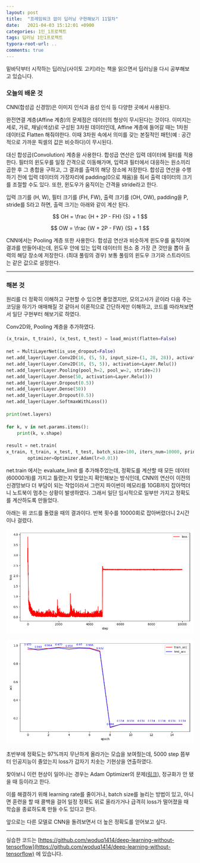 ```yaml
---
layout: post
title:  "프레임워크 없이 딥러닝 구현해보기 11일차"
date:   2021-04-03 15:12:01 +0900
categories: 1인_1프로젝트
tags: 딥러닝 1인1프로젝트
typora-root-url: ..
comments: true
---
```


밑바닥부터 시작하는 딥러닝(사이토 고키)라는 책을 읽으면서 딥러닝을 다시 공부해보고 있습니다. 



### 오늘의 배운 것

CNN(합성곱 신경망)은 이미지 인식과 음성 인식 등 다양한 곳에서 사용된다. 

완전연결 계층(Affine 계층)의 문제점은 데이터의 형상이 무시된다는 것이다. 이미지는 세로, 가로, 채널(색상)로 구성된 3차원 데이터인데, Affine 계층에 들어갈 때는 1차원 데이터로 Flatten 해줘야한다. 이때 3차원 속에서 의미를 갖는 본질적인 패턴(예 : 공간적으로 가까운 픽셀의 값은 비슷하다)이 무시된다. 

대신 합성곱(Convolution) 계층을 사용한다. 합성곱 연산은 입력 데이터에 필터를 적용한다. 필터의 윈도우를 일정 간격으로 이동해가며, 입력과 필터에서 대응하는 원소끼리 곱한 후 그 총합을 구하고, 그 결과를 출력의 해당 장소에 저장한다. 합성곱 연산을 수행하기 전에 입력 데이터의 가장자리에 padding(0으로 채움)을 줘서 출력 데이터의 크기를 조절할 수도 있다. 또한, 윈도우가 움직이는 간격을 stride라고 한다. 

입력 크기를 (H, W), 필터 크기를 (FH, FW), 출력 크기를 (OH, OW), padding을 P, stride를 S라고 하면, 출력 크기는 아래와 같이 계산 된다.


$$
OH = \frac {H + 2P - FH} {S} + 1
$$

$$
OW = \frac {W + 2P - FW} {S} + 1
$$

CNN에서는 Pooling 계층 또한 사용한다. 합성곱 연산과 비슷하게 윈도우를 움직이며 결과를 만들어내는데, 윈도우 안에 있는 입력 데이터의 원소 중 가장 큰 것만을 뽑아 출력의 해당 장소에 저장한다. (최대 풀링의 경우) 보통 풀링의 윈도우 크기와 스트라이드는 같은 값으로 설정한다. 



------

### 해본 것

원리를 더 정확히 이해하고 구현할 수 있으면 좋았겠지만, 모의고사가 곧이라 다음 주는 코딩을 하기가 애매해질 것 같아서 이론적으로 간단하게만 이해하고, 코드를 따라쳐보면서 일단 구현부터 해보기로 하였다.  



Conv2D와, Pooling 계층을 추가하였다. 

```python
(x_train, t_train), (x_test, t_test) = load_mnist(flatten=False)

net = MultiLayerNet(is_use_dropout=False)
net.add_layer(Layer.Conv2D(16, (5, 5), input_size=(1, 28, 28)), activation=Layer.Relu())
net.add_layer(Layer.Conv2D(16, (5, 5)), activation=Layer.Relu())
net.add_layer(Layer.Pooling(pool_h=2, pool_w=2, stride=2))
net.add_layer(Layer.Dense(50, activation=Layer.Relu()))
net.add_layer(Layer.Dropout(0.5))
net.add_layer(Layer.Dense(50))
net.add_layer(Layer.Dropout(0.5))
net.add_layer(Layer.SoftmaxWithLoss())

print(net.layers)

for k, v in net.params.items():
	print(k, v.shape)

result = net.train(
x_train, t_train, x_test, t_test, batch_size=100, iters_num=10000, print_epoch=1, evaluate_limit=500,
        optimizer=Optimizer.Adam(lr=0.01))
```



net.train 에서는 evaluate_limit 를 추가해주었는데, 정확도를 계산할 때 모든 데이터(60000개)를 가지고 틀렸는지 맞았는지 확인해보는 방식인데, CNN의 연산이 이전의 신경망보다 더 부담이 되는 작업이라서 그런지 파이썬이 메모리를 10GB까지 잡아먹더니 노트북이 멈추는 상황이 발생하였다. 그래서 일단 임시적으로 일부만 가지고 정확도를 계산하도록 만들었다.



아래는 위 코드를 돌렸을 때의 결과이다. 반복 횟수를 10000회로 잡아버렸더니 2시간이나 걸렸다.

![1](/assets/images/post/20210404/1.png)

![1](/assets/images/post/20210404/2.png)

초반부에 정확도는 97%까지 무난하게 올라가는 모습을 보여줬는데,  5000 step 쯤부터 인공지능이 졸았는지 loss가 갑자기 치솟는 기현상을 연출하였다.

찾아보니 이런 현상이 일어나는 경우는 Adam Optimizer의 문제([링크](https://stackoverflow.com/questions/42327543/adam-optimizer-goes-haywire-after-200k-batches-training-loss-grows)), 정규화가 안 됐을 때 등이라고 한다.

이를 해결하기 위해 learning rate를 줄이거나, batch size를 늘리는 방법이 있고, 아니면 훈련을 할 때 콜백을 걸어 일정 정확도 위로 올라가거나 급격히 loss가 떨어졌을 때 학습을 종료하도록 만들 수도 있다고 한다.

앞으로는 다른 모델로 CNN을 돌려보면서 더 높은 정확도를 얻어보고 싶다.

------

실습한 코드는 [https://github.com/woduq1414/deep-learning-without-tensorflow](https://github.com/woduq1414/deep-learning-without-tensorflow) 에 있습니다.

